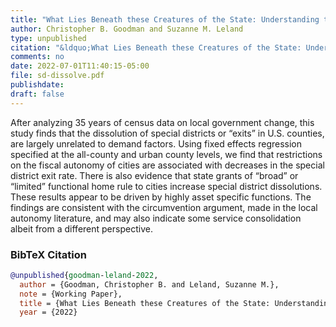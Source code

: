 ```yaml
---
title: "What Lies Beneath these Creatures of the State: Understanding the Death of U.S. Local Governments"
author: Christopher B. Goodman and Suzanne M. Leland
type: unpublished
citation: "&ldquo;What Lies Beneath these Creatures of the State: Understanding the Death of U.S. Local Governments.&rdquo;"
comments: no
date: 2022-07-01T11:40:15-05:00
file: sd-dissolve.pdf
publishdate:
draft: false
---
```


After analyzing 35 years of census data on local government change, this study finds that the dissolution of special districts or “exits” in U.S. counties, are largely unrelated to demand factors. Using fixed effects regression specified at the all-county and urban county levels, we find that restrictions on the fiscal autonomy of cities are associated with decreases in the special district exit rate. There is also evidence that state grants of “broad” or “limited” functional home rule to cities increase special district dissolutions. These results appear to be driven by highly asset specific functions. The findings are consistent with the circumvention argument, made in the local autonomy literature, and may also indicate some service consolidation albeit from a different perspective.

### BibTeX Citation
```bib
@unpublished{goodman-leland-2022,
  author = {Goodman, Christopher B. and Leland, Suzanne M.},
  note = {Working Paper},
  title = {What Lies Beneath these Creatures of the State: Understanding the Birth and Death of U.S. Local Governments},
  year = {2022}
```
